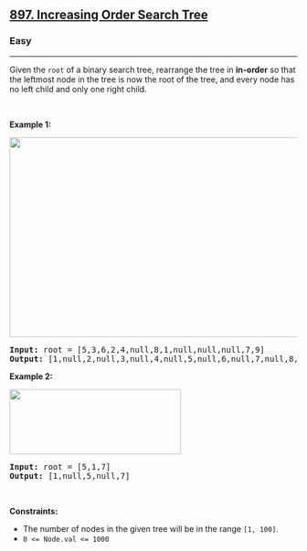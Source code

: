 <h2><a href="https://leetcode.com/problems/increasing-order-search-tree/">897. Increasing Order Search Tree</a></h2><h3>Easy</h3><hr><div style="user-select: auto;"><p style="user-select: auto;">Given the <code style="user-select: auto;">root</code> of a binary search tree, rearrange the tree in <strong style="user-select: auto;">in-order</strong> so that the leftmost node in the tree is now the root of the tree, and every node has no left child and only one right child.</p>

<p style="user-select: auto;">&nbsp;</p>
<p style="user-select: auto;"><strong style="user-select: auto;">Example 1:</strong></p>
<img alt="" src="https://assets.leetcode.com/uploads/2020/11/17/ex1.jpg" style="width: 600px; height: 350px; user-select: auto;">
<pre style="user-select: auto;"><strong style="user-select: auto;">Input:</strong> root = [5,3,6,2,4,null,8,1,null,null,null,7,9]
<strong style="user-select: auto;">Output:</strong> [1,null,2,null,3,null,4,null,5,null,6,null,7,null,8,null,9]
</pre>

<p style="user-select: auto;"><strong style="user-select: auto;">Example 2:</strong></p>
<img alt="" src="https://assets.leetcode.com/uploads/2020/11/17/ex2.jpg" style="width: 300px; height: 114px; user-select: auto;">
<pre style="user-select: auto;"><strong style="user-select: auto;">Input:</strong> root = [5,1,7]
<strong style="user-select: auto;">Output:</strong> [1,null,5,null,7]
</pre>

<p style="user-select: auto;">&nbsp;</p>
<p style="user-select: auto;"><strong style="user-select: auto;">Constraints:</strong></p>

<ul style="user-select: auto;">
	<li style="user-select: auto;">The number of nodes in the given tree will be in the range <code style="user-select: auto;">[1, 100]</code>.</li>
	<li style="user-select: auto;"><code style="user-select: auto;">0 &lt;= Node.val &lt;= 1000</code></li>
</ul>
</div>